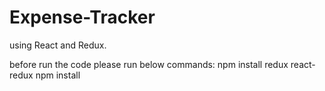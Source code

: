 # Expense-Tracker

using React and Redux.

before run the code please run below commands: 
npm install redux react-redux
npm install
